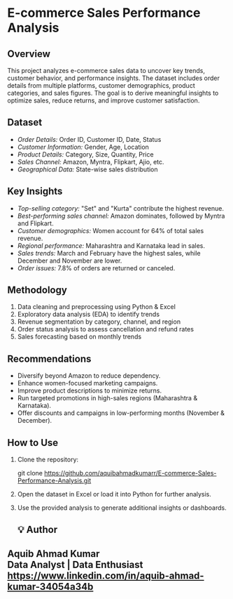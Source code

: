 # E-commerce Sales Performance Analysis

## Overview
This project analyzes e-commerce sales data to uncover key trends, customer behavior, and performance insights. The dataset includes order details from multiple platforms, customer demographics, product categories, and sales figures. The goal is to derive meaningful insights to optimize sales, reduce returns, and improve customer satisfaction.

## Dataset
- *Order Details:* Order ID, Customer ID, Date, Status
- *Customer Information:* Gender, Age, Location
- *Product Details:* Category, Size, Quantity, Price
- *Sales Channel:* Amazon, Myntra, Flipkart, Ajio, etc.
- *Geographical Data:* State-wise sales distribution

## Key Insights
- *Top-selling category:* "Set" and "Kurta" contribute the highest revenue.
- *Best-performing sales channel:* Amazon dominates, followed by Myntra and Flipkart.
- *Customer demographics:* Women account for 64% of total sales revenue.
- *Regional performance:* Maharashtra and Karnataka lead in sales.
- *Sales trends:* March and February have the highest sales, while December and November are lower.
- *Order issues:* 7.8% of orders are returned or canceled.

## Methodology
1. Data cleaning and preprocessing using Python & Excel
2. Exploratory data analysis (EDA) to identify trends
3. Revenue segmentation by category, channel, and region
4. Order status analysis to assess cancellation and refund rates
5. Sales forecasting based on monthly trends

## Recommendations
- Diversify beyond Amazon to reduce dependency.
- Enhance women-focused marketing campaigns.
- Improve product descriptions to minimize returns.
- Run targeted promotions in high-sales regions (Maharashtra & Karnataka).
- Offer discounts and campaigns in low-performing months (November & December).

## How to Use
1. Clone the repository:

   git clone https://github.com/aquibahmadkumarr/E-commerce-Sales-Performance-Analysis.git
   
2. Open the dataset in Excel or load it into Python for further analysis.
3. Use the provided analysis to generate additional insights or dashboards.

   ## 💡 Author
**Aquib Ahmad Kumar**  
Data Analyst | Data Enthusiast  
https://www.linkedin.com/in/aquib-ahmad-kumar-34054a34b
---
